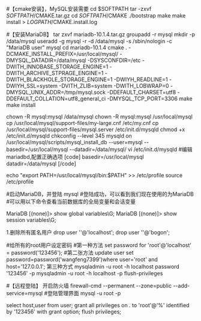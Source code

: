 #【cmake安装】，MySQL安装需要
cd $SOFTPATH
tar -zxvf $SOFTPATH/$CMAKE.tar.gz
cd $SOFTPATH/$CMAKE
./bootstrap
make
make install > $LOGPATH/$CMAKE.install.log


#【安装MariaDB】
tar zxvf mariadb-10.1.4.tar.gz
groupadd -r mysql
mkdir -p /data/mysql
useradd -g mysql -r -d /data/mysql -s /sbin/nologin -c "MariaDB user" mysql
cd mariadb-10.1.4
cmake . -DCMAKE_INSTALL_PREFIX=/usr/local/mysql/ -DMYSQL_DATADIR=/data/mysql -DSYSCONFDIR=/etc -DWITH_INNOBASE_STORAGE_ENGINE=1 -DWITH_ARCHIVE_STPRAGE_ENGINE=1 -DWITH_BLACKHOLE_STORAGE_ENGINE=1 -DWIYH_READLINE=1 -DWIYH_SSL=system -DVITH_ZLIB=system -DWITH_LOBWRAP=0 -DMYSQL_UNIX_ADDR=/tmp/mysql.sock -DDEFAULT_CHARSET=utf8 -DDEFAULT_COLLATION=utf8_general_ci -DMYSQL_TCP_PORT=3306
make
make install

chown -R mysql:mysql /data/mysql
chown -R mysql:mysql /usr/local/mysql
cp /usr/local/mysql/support-files/my-large.cnf /etc/my.cnf
cp /usr/local/mysql/support-files/mysql.server /etc/init.d/mysqld
chmod +x /etc/init.d/mysqld
chkconfig --level 345 mysqld on
/usr/local/mysql/scripts/mysql_install_db --user=mysql --basedir=/usr/local/mysql --datadir=/data/mysql/
vi /etc/init.d/mysqld
#编辑mariadbd,配置正确选项
[code]
basedir=/usr/local/mysql
datadir=/data/mysql
[/code]

echo "export PATH=/usr/local/mysql/bin:$PATH" >> /etc/profile
source /etc/profile

#启动MariaDB，并登陆
mysql
#登陆成功，可以看到我们现在使用的为MariaDB  
#可以用以下命令查看当前数据库的全局变量和会话变量

MariaDB [(none)]> show global variables\G;
MariaDB [(none)]> show session variables\G;

1.删除所有匿名用户
drop user ''@'localhost';
drop user ''@'bogon';


#给所有的root用户设定密码
#第一种方法
set password for 'root'@'localhost' = password('123456');
#第二张方法
update user set password=password('wangfeng7399')where user='root' and host='127.0.0.1';
第三种方式
mysqladmin -u root -h localhost password '123456' -p
mysqladmin -u root -h localhost -p flush-privileges

#【远程登陆】
开启防火墙
firewall-cmd --permanent --zone=public --add-service=mysql
#登陆管理界面
mysql -u root -p

select host,user from user;
 grant all privileges on *.* to 'root'@'%' identified by '123456' with grant option;
 flush privileges;
